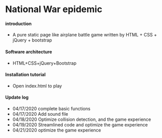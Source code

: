 # National War epidemic

#### introduction

- A pure static page like airplane battle game written by HTML + CSS + jQuery + bootstrap

#### Software architecture

- HTML+CSS+jQuery+Bootstrap

#### Installation tutorial

- Open index.html to play

#### Update log

- 04/17/2020 complete basic functions
- 04/17/2020 Add sound file
- 04/18/2020 Optimize collision detection, and the game experience
- 04/19/2020 Streamlined code and optimize the game experience
- 04/21/2020 optimize the game experience

